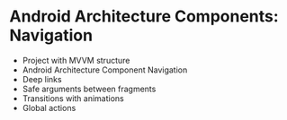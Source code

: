 # Android Architecture Components: Navigation

- Project with MVVM structure
- Android Architecture Component Navigation
- Deep links
- Safe arguments between fragments
- Transitions with animations
- Global actions
